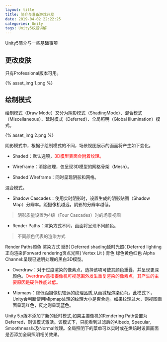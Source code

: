 ```yaml
---
layout: title
title: 简介与准备游戏开发
date: 2019-04-02 22:22:25
categories: Unity
tags: Unity5权威讲解
---
```

Unity5简介与一些基础事项

<!--more-->

## 更改皮肤

只有Professional版本可用。

{% asset_img 1.png %}

## 绘制模式

绘制模式（Draw Mode）又分为阴影模式（ShadingMode）、混合模式（Miscellaneous）、延时模式（Deferred）、全局照明（Global Illumination）模式。

{% asset_img 2.png %}

阴影模式中，根据子绘制模式的不同，场景视图展示的画面将产生如下变化。
* Shaded：默认选项，<span style="color:red;">3D模型表面会附着纹理。</span>

* Wireframe：消除纹理，仅呈现3D模型的网格骨架（Mesh）。

* Shaded Wireframe：同时呈现阴影和网格。

混合模式。

* Shadow Cascades：使用实时阴影时，设置生成的阴影贴图（Shadow Map）分辨率。距摄像机越远，阴影的分辨率越低。

> 阴影质量设置为4级（Four Cascades）时的场景视图

* Render Paths：渲染方式不同，画面将呈现不同颜色。

> 不同颜色代表的渲染方式


Render Paths颜色
渲染方式
延B( Deferred shading延时光照( Deferred lighting正向渲染(Forward rendering页点光照( Vertex Lit )
青色
绿色黄色红色
Alpha Channel:呈现已透明处理的黑白3D模型。


* Overdraw：对于过度渲染的像素点，选择该项可使其颜色重叠，并呈现更深颜色。<span style="color:red;">Overdraw意指摄像机可视范围外发生重复渲染的像素点，其产生的主要原因是硬件性能过低。</span>

* Mipmaps：降低距摄像机较远的纹理品质,从而减轻渲染负荷。此模式下，Unity会判断使用Mipmap处理的纹理大小是否合适。如果纹理过大，则视图画面呈现红色，反之则呈现蓝色。

Unity 5.x版本添加了新的延时模式,如果主摄像机的Rendering Path设置为Deferred，则该模式激活。该模式下，只能看到过滤后的Albedo, Specular, Smoothness以及Normal纹理。全局照明下的菜单可以实时或在烘焙时设置画面是否添加全局照明相关效果。